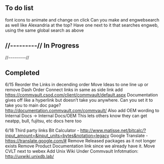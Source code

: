To do list 
--------------

font icons to animate and change on click 
Can you  make and engwebsearch as well like Alexandria at the top? Have one next to it that searches engweb, using the same global search as above


//---------//
In Progress
--------------

//---------//

Completed
-------------
6/15
Reorder the Links in decending order 
Move Ideas to one line up or remove Dash
Order Connect links in same as side link 
add https://commvault.csod.com/client/commvault/default.aspx 
Documentation gives off like a hyperlink but doesn’t take you anywhere. Can you set it to take you to main doc page? http://documentation.commvault.com/commvault/ 
Also add OEM wording to Internal Docs -> Internal Docs/OEM This lets others know they can get neatpp, bull, fujitsu, etc docs here too

6/18
Third party links
Bit Calculator - http://www.matisse.net/bitcalc/?input_amount=&input_units=bytes&notation=legacy
Google Translate - https://translate.google.com/# 
Remove Released packages as it not longer exists
Remove Product Documentation link since we already have it. 
Move CVLT next to webex
Add Unix Wiki Under Commvault Infotmation: http://uxwiki.unixdb.lab/


